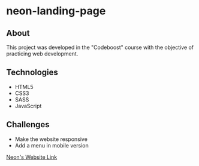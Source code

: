 # neon-landing-page

## About
This project was developed in the "Codeboost" course with the objective of practicing web development.

## Technologies
- HTML5
- CSS3
- SASS
- JavaScript

## Challenges
- Make the website responsive
- Add a menu in mobile version

[Neon's Website Link](https://vitorlinsbinski.github.io/neon-landing-page/)


